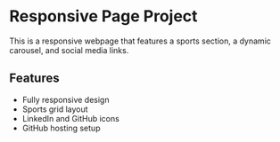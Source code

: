 # Responsive Page Project
This is a responsive webpage that features a sports section, a dynamic carousel, and social media links.

## Features
- Fully responsive design
- Sports grid layout
- LinkedIn and GitHub icons
- GitHub hosting setup
